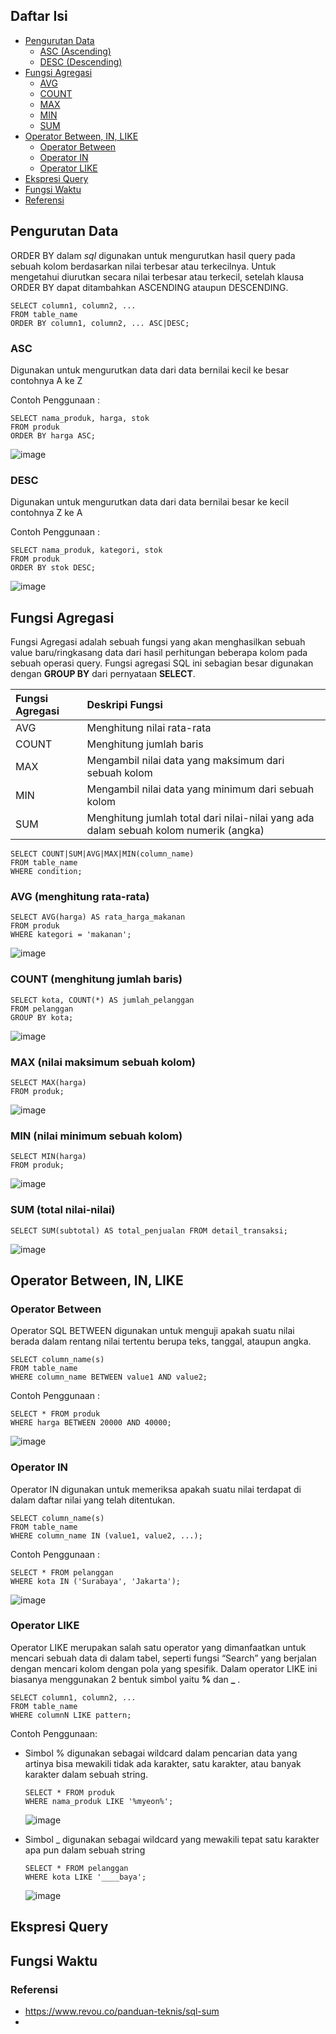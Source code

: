 ## Daftar Isi
- [Pengurutan Data](#pengurutan-data)
    - [ASC (Ascending)](#asc)
    - [DESC (Descending)](#desc)
- [Fungsi Agregasi](#fungsi-agregasi)
    - [AVG](#avg-menghitung-rata-rata)
    - [COUNT](#count-menghitung-jumlah-baris)
    - [MAX](#max-nilai-maksimum-sebuah-kolom)
    - [MIN](#min-nilai-minimum-sebuah-kolom)
    - [SUM](#sum-total-nilai-nilai)
- [Operator Between, IN, LIKE](#operator-between-in-like)
    - [Operator Between](#operator-between)
    - [Operator IN](#operator-in)
    - [Operator LIKE](#operator-like)
- [Ekspresi Query](#ekspresi-query)
- [Fungsi Waktu](#fungsi-waktu)
- [Referensi](#referensi)

## Pengurutan Data
ORDER BY dalam _sql_ digunakan untuk mengurutkan hasil query pada sebuah kolom berdasarkan nilai terbesar atau terkecilnya. Untuk mengetahui diurutkan secara nilai terbesar atau terkecil, setelah klausa ORDER BY dapat ditambahkan ASCENDING ataupun DESCENDING. 
```
SELECT column1, column2, ...
FROM table_name
ORDER BY column1, column2, ... ASC|DESC; 
```
### ASC
Digunakan untuk mengurutkan data dari data bernilai kecil ke besar contohnya A ke Z

Contoh Penggunaan :
```
SELECT nama_produk, harga, stok
FROM produk 
ORDER BY harga ASC;
```
![image](https://github.com/user-attachments/assets/57227ad4-b0ac-4d11-96fa-6e5df6a788cb)

### DESC
Digunakan untuk mengurutkan data dari data bernilai besar ke kecil contohnya Z ke A

Contoh Penggunaan :
```
SELECT nama_produk, kategori, stok
FROM produk 
ORDER BY stok DESC;
```
![image](https://github.com/user-attachments/assets/9cea82c6-dc3a-4a6e-a16b-e8d574ea5ed7)


## Fungsi Agregasi
Fungsi Agregasi adalah sebuah fungsi yang akan menghasilkan sebuah value baru/ringkasang data dari hasil perhitungan beberapa kolom pada sebuah operasi query.
Fungsi agregasi SQL ini sebagian besar digunakan dengan **GROUP BY** dari pernyataan **SELECT**.

|Fungsi Agregasi|Deskripi Fungsi|
|:---------------|:--------|
|AVG |Menghitung nilai rata-rata|
|COUNT |Menghitung jumlah baris|
|MAX |Mengambil nilai data yang maksimum dari sebuah kolom|
|MIN |Mengambil nilai data yang minimum dari sebuah kolom|
|SUM |Menghitung jumlah total dari nilai-nilai yang ada dalam sebuah kolom numerik (angka)|

```
SELECT COUNT|SUM|AVG|MAX|MIN(column_name)
FROM table_name
WHERE condition;
```

### AVG (menghitung rata-rata)
```
SELECT AVG(harga) AS rata_harga_makanan
FROM produk
WHERE kategori = 'makanan';
```
![image](https://github.com/user-attachments/assets/5ee73a17-12a0-4991-87f6-8c6380b21f15)

### COUNT (menghitung jumlah baris)
```
SELECT kota, COUNT(*) AS jumlah_pelanggan
FROM pelanggan
GROUP BY kota;
```
![image](https://github.com/user-attachments/assets/b2039734-04ee-4e68-9666-761f0186394e)

### MAX (nilai maksimum sebuah kolom)
```
SELECT MAX(harga)
FROM produk;
```
![image](https://github.com/user-attachments/assets/cf6b928c-fb0b-4fa6-936c-b6d948565df0)

### MIN (nilai minimum sebuah kolom)
```
SELECT MIN(harga)
FROM produk;
```
![image](https://github.com/user-attachments/assets/68a02cff-1494-425c-a03e-5281f41ca207)

### SUM (total nilai-nilai)
```
SELECT SUM(subtotal) AS total_penjualan FROM detail_transaksi;
```
![image](https://github.com/user-attachments/assets/497d54a4-7f1e-4253-9330-4297d596c231)

## Operator Between, IN, LIKE
### Operator Between
Operator SQL BETWEEN digunakan untuk menguji apakah suatu nilai berada dalam rentang nilai tertentu berupa teks, tanggal, ataupun angka.

```
SELECT column_name(s)
FROM table_name
WHERE column_name BETWEEN value1 AND value2;
```
Contoh Penggunaan :
```
SELECT * FROM produk
WHERE harga BETWEEN 20000 AND 40000;
```
![image](https://github.com/user-attachments/assets/41d519e1-d583-4e6c-a4e8-abba1c73eb59)

### Operator IN
Operator IN digunakan untuk memeriksa apakah suatu nilai terdapat di dalam daftar nilai yang telah ditentukan.
```
SELECT column_name(s)
FROM table_name
WHERE column_name IN (value1, value2, ...);
```
Contoh Penggunaan :
```
SELECT * FROM pelanggan
WHERE kota IN ('Surabaya', 'Jakarta');
```
![image](https://github.com/user-attachments/assets/f80414f6-5dff-4991-8555-c643a282447d)

### Operator LIKE
Operator LIKE merupakan salah satu operator yang dimanfaatkan untuk mencari sebuah data di dalam tabel, seperti fungsi “Search” yang berjalan dengan mencari kolom dengan pola yang spesifik. Dalam operator LIKE ini biasanya menggunakan 2 bentuk simbol yaitu **%** dan **_** . 
```
SELECT column1, column2, ...
FROM table_name
WHERE columnN LIKE pattern;
```
Contoh Penggunaan:
- Simbol % digunakan sebagai wildcard dalam pencarian data yang artinya bisa mewakili tidak ada karakter, satu karakter, atau banyak karakter dalam sebuah string.
    ```
    SELECT * FROM produk
    WHERE nama_produk LIKE '%myeon%';
    ```
    ![image](https://github.com/user-attachments/assets/dc19b14f-a2ba-4476-bda0-5d30b4a5a1d5)

- Simbol _ digunakan sebagai wildcard yang mewakili tepat satu karakter apa pun dalam sebuah string
  ```
  SELECT * FROM pelanggan
  WHERE kota LIKE '____baya';
  ```
  ![image](https://github.com/user-attachments/assets/fdf949b3-1d98-47af-85a0-2e4eea6a9779)
  
## Ekspresi Query

## Fungsi Waktu

### Referensi
- https://www.revou.co/panduan-teknis/sql-sum
- 
